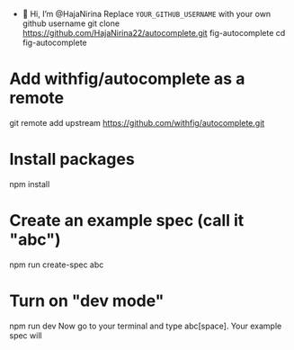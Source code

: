 - 👋 Hi, I’m @HajaNirina
Replace `YOUR_GITHUB_USERNAME` with your own github username
git clone https://github.com/HajaNirina22/autocomplete.git fig-autocomplete
cd fig-autocomplete

# Add withfig/autocomplete as a remote
git remote add upstream https://github.com/withfig/autocomplete.git

# Install packages
npm install

# Create an example spec (call it "abc")
npm run create-spec abc

# Turn on "dev mode"
npm run dev
Now go to your terminal and type abc[space]. Your example spec will

<!---
HajaNirina22/HajaNirina22 is a ✨ special ✨ repository because its `README.md` (this file) appears on your GitHub profile.
You can click the Preview link to take a look at your changes.
--->
